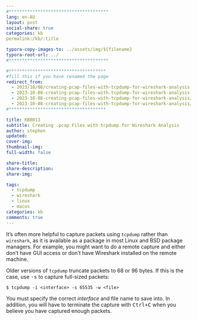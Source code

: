 ```yaml
---
#**************************************
lang: en-AU
layout: post
social-share: true
categories: kb
permalink:/kb/:title

typora-copy-images-to: ../assets/img/${filename}
typora-root-url: ../
#**************************************

#*************************************
#fill this if you have renamed the page
redirect_from:
  - 2023/10/08/creating-pcap-files-with-tcpdump-for-wireshark-analysis.html
  - 2023-10-08-creating-pcap-files-with-tcpdump-for-wireshark-analysis
  - 2023-10-08-creating-pcap-files-with-tcpdump-for-wireshark-analysis/
  - 2023-10-08-creating-pcap-files-with-tcpdump-for-wireshark-analysis/index.html
#*************************************

title: KB0013
subtitle: Creating .pcap Files with tcpdump for Wireshark Analysis
author: stephen
updated:
cover-img:
thumbnail-img:
full-width: false

share-title:
share-description: 
share-img:

tags:
  - tcpdump
  - wireshark
  - linux
  - macos
categories: kb
comments: true
---
```


It’s often more helpful to capture packets using `tcpdump` rather than `wireshark`, as it is available as a package in most Linux and BSD package managers. For example, you might want to do a remote capture and either don’t have GUI access or don’t have Wireshark installed on the remote machine.

Older versions of `tcpdump` truncate packets to 68 or 96 bytes. If this is the case, use <kbd>-s</kbd> to capture full-sized packets:

```terminal
$ tcpdump -i <interface> -s 65535 -w <file>
```

You must specify the correct *interface* and file name to save into. In addition, you will have to terminate the capture with <kbd>Ctrl+C</kbd> when you believe you have captured enough packets.
